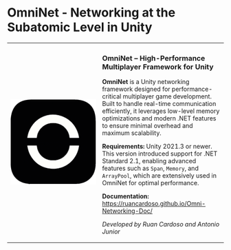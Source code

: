# OmniNet - Networking at the Subatomic Level in Unity

<table>
  <tr>
    <td width="200">
      <img src="icon.png" alt="OmniNet Logo" width="200" />
    </td>
    <td>
      <h3>OmniNet – High-Performance Multiplayer Framework for Unity</h3>
      <p>
        <strong>OmniNet</strong> is a Unity networking framework designed for performance-critical multiplayer game development. Built to handle real-time communication efficiently, it leverages low-level memory optimizations and modern .NET features to ensure minimal overhead and maximum scalability.
      </p>
      <p>
        <strong>Requirements:</strong> Unity 2021.3 or newer. This version introduced support for .NET Standard 2.1, enabling advanced features such as <code>Span</code>, <code>Memory</code>, and <code>ArrayPool</code>, which are extensively used in OmniNet for optimal performance.
      </p>
      <p>
        <strong>Documentation:</strong>  
        <a href="https://ruancardoso.github.io/Omni-Networking-Doc/">https://ruancardoso.github.io/Omni-Networking-Doc/</a>
      </p>
      <p><em>Developed by Ruan Cardoso and Antonio Junior</em></p>
    </td>
  </tr>
</table>

